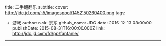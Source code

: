 title: 二手翻翻乐
subtitle: 
cover: http://jdc.jd.com/h5/imagespool/1452150260400.png
tags:
  - 游戏
author:
  nick: 京东
  github_name: JDC
date: 2016-12-13 08:00:00
publishDate: 2015-08-31T16:00:00.000Z
link: http://jdc.jd.com/fd/pp/fanfanle/

---